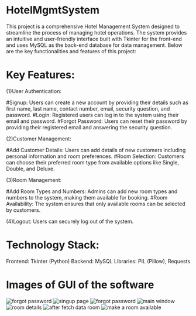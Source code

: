 # HotelMgmtSystem
This project is a comprehensive Hotel Management System designed to streamline the process of managing hotel operations. The system provides an intuitive and user-friendly interface built with Tkinter for the front-end and uses MySQL as the back-end database for data management. Below are the key functionalities and features of this project:

# Key Features:

(1)User Authentication:

  #Signup: Users can create a new account by providing their details such as first name, last name, contact number, email, security question, and password.
  #Login: Registered users can log in to the system using their email and password.
  #Forgot Password: Users can reset their password by providing their registered email and answering the security question.
  
(2)Customer Management:

  #Add Customer Details: Users can add details of new customers including personal information and room preferences.
  #Room Selection: Customers can choose their preferred room type from available options like Single, Double, and Deluxe.
  
(3)Room Management:

  #Add Room Types and Numbers: Admins can add new room types and numbers to the system, making them available for booking.
  #Room Availability: The system ensures that only available rooms can be selected by customers.
  
(4)Logout: 
   Users can securely log out of the system.

# Technology Stack:
   Frontend: Tkinter (Python)
   Backend: MySQL
   Libraries: PIL (Pillow), Requests

# Images of GUI of the software
![forgot password](https://github.com/AkarshGupta18/HotelMgmtSystem/assets/108345620/cb05d0a6-af49-4847-b2a6-a79ab00f8db0)
![singup page](https://github.com/AkarshGupta18/HotelMgmtSystem/assets/108345620/aecab026-a8f8-4d3d-b7d0-b29ca195cb8d)
![forgot password](https://github.com/AkarshGupta18/HotelMgmtSystem/assets/108345620/10936004-9a45-4b2d-a2c8-0501776fec44)
![main window](https://github.com/AkarshGupta18/HotelMgmtSystem/assets/108345620/2539784a-9e1e-40a8-afce-35e9450483c3)
![room details](https://github.com/AkarshGupta18/HotelMgmtSystem/assets/108345620/3f4aadf7-d3b3-4cfa-8074-a51f17523866)
![after fetch data room](https://github.com/AkarshGupta18/HotelMgmtSystem/assets/108345620/5749eb5e-4d51-43bb-a17c-7a65dc1998b3)
![make a room available](https://github.com/AkarshGupta18/HotelMgmtSystem/assets/108345620/98b82be1-877c-4b24-a33a-9804a4fcc1c9)
















   
